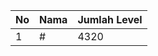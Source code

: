 | No | Nama            | Jumlah Level |
|----|-----------------|--------------|
| 1  | #    |    4320        |

